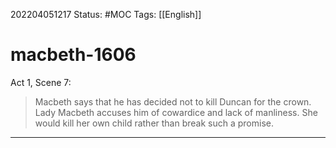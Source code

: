 202204051217
Status: #MOC
Tags: [[English]]

# macbeth-1606

Act 1, Scene 7:
>Macbeth says that he has decided not to kill Duncan for the crown. Lady Macbeth accuses him of cowardice and lack of manliness. She would kill her own child rather than break such a promise.




___

